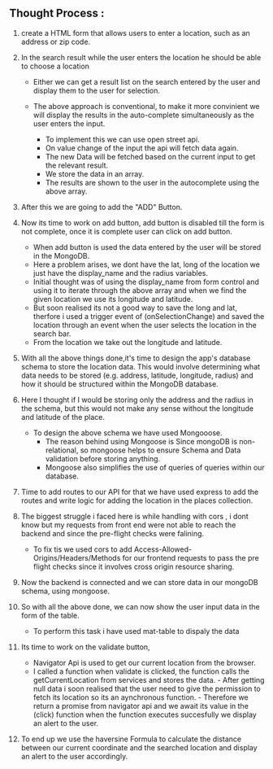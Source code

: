 ## Thought Process :

1. create a HTML form that allows users to enter a location, such as an address or zip code.
2. In the search result while the user enters the location he should be able to choose a location
    -  Either we can get a result list on the search entered by the user and display them to the user for selection.
    -  The above approach is conventional, to make it more convinient we will display the results in the auto-complete simultaneously as the user enters the input.
    
        - To implement this we can use open street api.
        - On value change of the input the api will fetch data again.
        - The new Data will be fetched based on the current input to get the relevant result.
        - We store the data in an array.
        - The results are shown to the user in the autocomplete using the above array.
3. After this we are going to add the "ADD" Button.

4. Now its time to work on add button, add button is disabled till the form is not complete, once it is complete user can click on add button.
    - When add button is used the data entered by the user will be stored in the MongoDB.
    - Here a problem arises, we dont have the lat, long of the location we just have the display_name and the radius variables.
    - Initial thought was of using the display_name from form control and using it to iterate through the above array and when we find the given location we use its longitude and latitude.
    - But soon realised its not a good way to save the long and lat, therfore i used a trigger event of (onSelectionChange) and saved the location through an event when the user selects the location in the search bar.
    - From the location we take out the longitude and latitude.

4. With all the above things done,it's time to design the app's database schema to store the location data. This would involve determining what data needs to be stored (e.g. address, latitude, longitude, radius) and how it should be structured within the MongoDB database.

5. Here I thought if I would be storing only the address and the radius in the schema, but this would not make any sense without the longitude and latitude of the place.

    - To design the above schema we have used Mongooose.
        - The reason behind using Mongoose is Since mongoDB is non-relational, so mongoose helps to ensure Schema and Data validation before storing anything.
        - Mongoose also simplifies the use of queries of queries within our database.

6. Time to add routes to our API for that we have used express to add the routes and write logic for adding the location in the places collection.

7. The biggest struggle i faced here is while handling with cors , i dont know but  my requests from front end were not able to reach the backend and 
    since the pre-flight checks were falining.
    
    - To fix tis we used cors to add Access-Allowed-Origins/Headers/Methods for our frontend requests to pass the pre flight checks since it involves cross origin resource sharing.

5. Now the backend is connected and we can store data in our mongoDB schema, using mongoose.

6. So with all the above done, we can now show the user input data in the form of the table.

    - To perform this task i have used mat-table to dispaly the data
    
7. Its time to work on the validate button,
    - Navigator Api is used to get our current location from the browser.
    - I called a function when validate is clicked, the function calls the getCurrentLocation from services and stores the data.
          - After getting null data i soon realised that the user need to give the permission to fetch its location so its an aynchronous function.
          - Therefore we return a promise from navigator api and we await its value in the (click) function when the function executes succesfully we display an alert to the user.
          
8. To end up we use the haversine Formula to calculate the distance between our current coordinate and the searched location and display an alert to the user accordingly.
    

